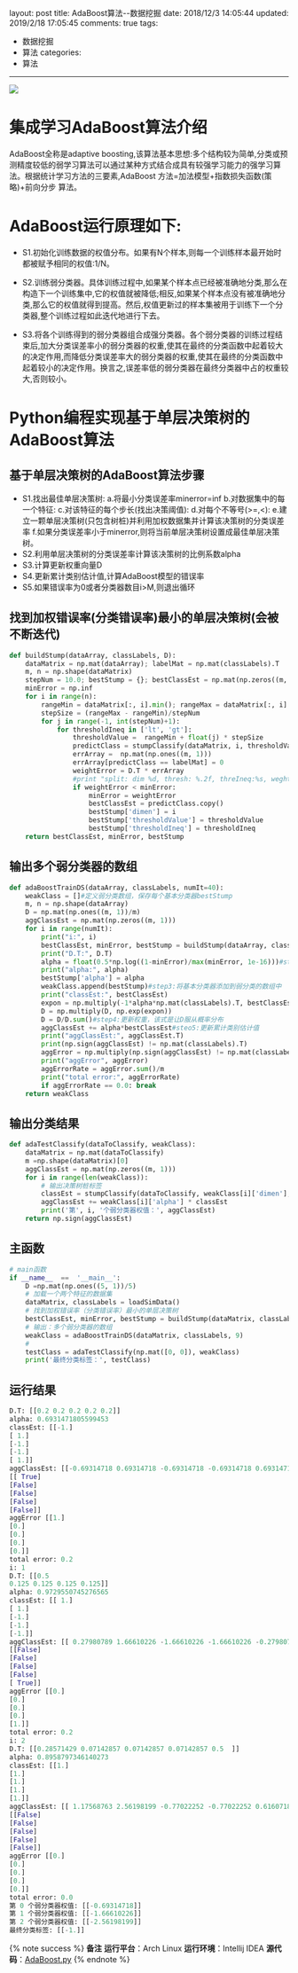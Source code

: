 layout: post
title: AdaBoost算法--数据挖掘
date: 2018/12/3 14:05:44
updated: 2019/2/18 17:05:45
comments: true
tags:
- 数据挖掘
- 算法
categories:
- 算法

---
<img src="https://eisenhao.coding.net/p/eisenhao/d/eisenhao/git/raw/master/uploads/DataMining_AdaBoost.png" class="full-image" />

# 集成学习AdaBoost算法介绍
AdaBoost全称是adaptive boosting,该算法基本思想:多个结构较为简单,分类或预测精度较低的弱学习算法可以通过某种方式结合成具有较强学习能力的强学习算法。根据统计学习方法的三要素,AdaBoost 方法=加法模型+指数损失函数(策略)+前向分步 算法。

<!-- more -->
# AdaBoost运行原理如下:

* S1.初始化训练数据的权值分布。如果有N个样本,则每一个训练样本最开始时都被赋予相同的权值:1/N。

* S2.训练弱分类器。具体训练过程中,如果某个样本点已经被准确地分类,那么在构造下一个训练集中,它的权值就被降低;相反,如果某个样本点没有被准确地分类,那么它的权值就得到提高。然后,权值更新过的样本集被用于训练下一个分类器,整个训练过程如此迭代地进行下去。

* S3.将各个训练得到的弱分类器组合成强分类器。各个弱分类器的训练过程结束后,加大分类误差率小的弱分类器的权重,使其在最终的分类函数中起着较大的决定作用,而降低分类误差率大的弱分类器的权重,使其在最终的分类函数中起着较小的决定作用。换言之,误差率低的弱分类器在最终分类器中占的权重较大,否则较小。

# Python编程实现基于单层决策树的AdaBoost算法
## 基于单层决策树的AdaBoost算法步骤
* S1.找出最佳单层决策树: a.将最小分类误差率minerror=inf b.对数据集中的每一个特征: c.对该特征的每个步长(找出决策阈值): d.对每个不等号(>=,<): e.建立一颗单层决策树(只包含树桩)并利用加权数据集并计算该决策树的分类误差率 f.如果分类误差率小于minerror,则将当前单层决策树设置成最佳单层决策树。
* S2.利用单层决策树的分类误差率计算该决策树的比例系数alpha
* S3.计算更新权重向量D
* S4.更新累计类别估计值,计算AdaBoost模型的错误率
* S5.如果错误率为0或者分类器数目i>M,则退出循环

## 找到加权错误率(分类错误率)最小的单层决策树(会被不断迭代)
```python
def buildStump(dataArray, classLabels, D):
    dataMatrix = np.mat(dataArray); labelMat = np.mat(classLabels).T
    m, n = np.shape(dataMatrix)
    stepNum = 10.0; bestStump = {}; bestClassEst = np.mat(np.zeros((m, 1)))
    minError = np.inf
    for i in range(n):
        rangeMin = dataMatrix[:, i].min(); rangeMax = dataMatrix[:, i].max()
        stepSize = (rangeMax - rangeMin)/stepNum
        for j in range(-1, int(stepNum)+1):
            for thresholdIneq in ['lt', 'gt']:
                thresholdValue =  rangeMin + float(j) * stepSize
                predictClass = stumpClassify(dataMatrix, i, thresholdValue, thresholdIneq)
                errArray =  np.mat(np.ones((m, 1)))
                errArray[predictClass == labelMat] = 0
                weightError = D.T * errArray
                #print "split: dim %d, thresh: %.2f, threIneq:%s, weghtError %.3F" %(i, thresholdValue, thresholdIneq, weightError)
                if weightError < minError:
                    minError = weightError
                    bestClassEst = predictClass.copy()
                    bestStump['dimen'] = i
                    bestStump['thresholdValue'] = thresholdValue
                    bestStump['thresholdIneq'] = thresholdIneq
    return bestClassEst, minError, bestStump
```

## 输出多个弱分类器的数组
```python
def adaBoostTrainDS(dataArray, classLabels, numIt=40):
    weakClass = []#定义弱分类数组，保存每个基本分类器bestStump
    m, n = np.shape(dataArray)
    D = np.mat(np.ones((m, 1))/m)
    aggClassEst = np.mat(np.zeros((m, 1)))
    for i in range(numIt):
        print("i:", i)
        bestClassEst, minError, bestStump = buildStump(dataArray, classLabels, D)#step1:找到最佳的单层决策树
        print("D.T:", D.T)
        alpha = float(0.5*np.log((1-minError)/max(minError, 1e-16)))#step2: 更新alpha
        print("alpha:", alpha)
        bestStump['alpha'] = alpha
        weakClass.append(bestStump)#step3:将基本分类器添加到弱分类的数组中
        print("classEst:", bestClassEst)
        expon = np.multiply(-1*alpha*np.mat(classLabels).T, bestClassEst)
        D = np.multiply(D, np.exp(expon))
        D = D/D.sum()#step4:更新权重，该式是让D服从概率分布
        aggClassEst += alpha*bestClassEst#steo5:更新累计类别估计值
        print("aggClassEst:", aggClassEst.T)
        print(np.sign(aggClassEst) != np.mat(classLabels).T)
        aggError = np.multiply(np.sign(aggClassEst) != np.mat(classLabels).T, np.ones((m, 1)))
        print("aggError", aggError)
        aggErrorRate = aggError.sum()/m
        print("total error:", aggErrorRate)
        if aggErrorRate == 0.0: break
    return weakClass
```

## 输出分类结果
```python
def adaTestClassify(dataToClassify, weakClass):
    dataMatrix = np.mat(dataToClassify)        
    m =np.shape(dataMatrix)[0]
    aggClassEst = np.mat(np.zeros((m, 1)))
    for i in range(len(weakClass)):
        # 输出决策树桩标签
        classEst = stumpClassify(dataToClassify, weakClass[i]['dimen'], weakClass[i]['thresholdValue'], weakClass[i]['thresholdIneq'])
        aggClassEst += weakClass[i]['alpha'] * classEst
        print('第', i, '个弱分类器权值：', aggClassEst)
    return np.sign(aggClassEst)
```

## 主函数
```python
# main函数
if __name__  ==  '__main__':
    D =np.mat(np.ones((5, 1))/5)
    # 加载一个两个特征的数据集
    dataMatrix, classLabels = loadSimData()
    # 找到加权错误率（分类错误率）最小的单层决策树
    bestClassEst, minError, bestStump = buildStump(dataMatrix, classLabels, D)
    # 输出：多个弱分类器的数组
    weakClass = adaBoostTrainDS(dataMatrix, classLabels, 9)
    #
    testClass = adaTestClassify(np.mat([0, 0]), weakClass)
    print('最终分类标签：', testClass)
```

## 运行结果
```python
D.T: [[0.2 0.2 0.2 0.2 0.2]]
alpha: 0.6931471805599453
classEst: [[-1.]
[ 1.]
[-1.]
[-1.]
[ 1.]]
aggClassEst: [[-0.69314718 0.69314718 -0.69314718 -0.69314718 0.69314718]]
[[ True]
[False]
[False]
[False]
[False]]
aggError [[1.]
[0.]
[0.]
[0.]
[0.]]
total error: 0.2
i: 1
D.T: [[0.5
0.125 0.125 0.125 0.125]]
alpha: 0.9729550745276565
classEst: [[ 1.]
[ 1.]
[-1.]
[-1.]
[-1.]]
aggClassEst: [[ 0.27980789 1.66610226 -1.66610226 -1.66610226 -0.27980789]]
[[False]
[False]
[False]
[False]
[ True]]
aggError [[0.]
[0.]
[0.]
[0.]
[1.]]
total error: 0.2
i: 2
D.T: [[0.28571429 0.07142857 0.07142857 0.07142857 0.5  ]]
alpha: 0.8958797346140273
classEst: [[1.]
[1.]
[1.]
[1.]
[1.]]
aggClassEst: [[ 1.17568763 2.56198199 -0.77022252 -0.77022252 0.61607184]]
[[False]
[False]
[False]
[False]
[False]]
aggError [[0.]
[0.]
[0.]
[0.]
[0.]]
total error: 0.0
第 0 个弱分类器权值: [[-0.69314718]]
第 1 个弱分类器权值: [[-1.66610226]]
第 2 个弱分类器权值: [[-2.56198199]]
最终分类标签: [[-1.]]
```


{% note success %}
**备注**
**运行平台**：Arch Linux
**运行环境**：Intellij IDEA
**源代码**：[AdaBoost.py](https://eisenhao.coding.net/p/eisenhao/d/eisenhao/git/raw/master/uploads/AdaBoost.py)
{% endnote %}

